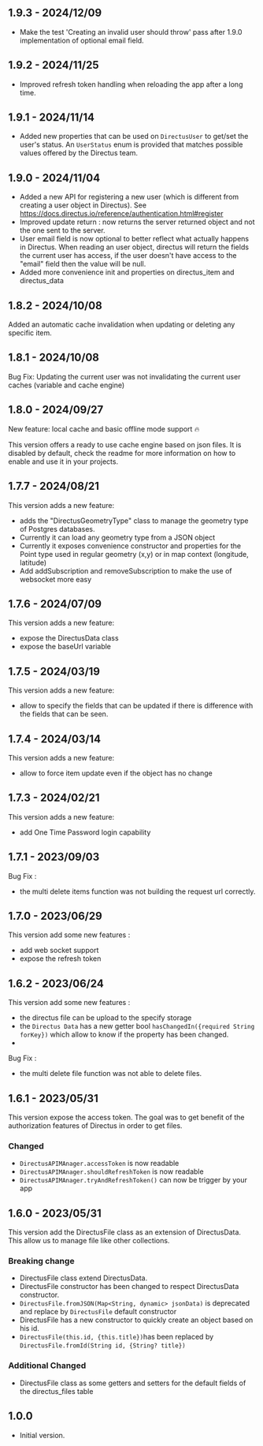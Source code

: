 ## 1.9.3 - 2024/12/09
- Make the test 'Creating an invalid user should throw' pass after 1.9.0 implementation of optional email field.

## 1.9.2 - 2024/11/25
- Improved refresh token handling when reloading the app after a long time.

## 1.9.1 - 2024/11/14
- Added new properties that can be used on `DirectusUser` to get/set the user's status. An `UserStatus` enum is provided that matches possible values offered by the Directus team.

## 1.9.0 - 2024/11/04
- Added a new API for registering a new user (which is different from creating a user object in Directus). See https://docs.directus.io/reference/authentication.html#register
- Improved update return : now returns the server returned object and not the one sent to the server.
- User email field is now optional to better reflect what actually happens in Directus. When reading an user object, directus will return the fields the current user has access, if the user doesn't have access to the "email" field then the value will be null.
- Added more convenience init and properties on directus_item and directus_data

## 1.8.2 - 2024/10/08

Added an automatic cache invalidation when updating or deleting any specific item.

## 1.8.1 - 2024/10/08

Bug Fix: Updating the current user was not invalidating the current user caches (variable and cache engine)

## 1.8.0 - 2024/09/27

New feature: local cache and basic offline mode support 🔥

This version offers a ready to use cache engine based on json files. It is disabled by default, check the readme for more information on how to enable and use it in your projects.

## 1.7.7 - 2024/08/21

This version adds a new feature:

- adds the "DirectusGeometryType" class to manage the geometry type of Postgres databases.
- Currently it can load any geometry type from a JSON object
- Currently it exposes convenience constructor and properties for the Point type used in regular geometry (x,y) or in map context (longitude, latitude)
- Add addSubscription and removeSubscription to make the use of websocket more easy

## 1.7.6 - 2024/07/09

This version adds a new feature:

-    expose the DirectusData class
-    expose the baseUrl variable

## 1.7.5 - 2024/03/19

This version adds a new feature:

-    allow to specify the fields that can be updated if there is difference with the fields that can be seen.

## 1.7.4 - 2024/03/14

This version adds a new feature:

-    allow to force item update even if the object has no change

## 1.7.3 - 2024/02/21

This version adds a new feature:

-    add One Time Password login capability

## 1.7.1 - 2023/09/03

Bug Fix :

-    the multi delete items function was not building the request url correctly.

## 1.7.0 - 2023/06/29

This version add some new features :

-    add web socket support
-    expose the refresh token

## 1.6.2 - 2023/06/24

This version add some new features :

-    the directus file can be upload to the specify storage
-    the `Directus Data` has a new getter bool `hasChangedIn({required String forKey})` which allow to know if the property has been changed.
-

Bug Fix :

-    the multi delete file function was not able to delete files.

## 1.6.1 - 2023/05/31

This version expose the access token. The goal was to get benefit of the authorization features of Directus in order to get files.

### Changed

-    `DirectusAPIMAnager.accessToken` is now readable
-    `DirectusAPIMAnager.shouldRefreshToken` is now readable
-    `DirectusAPIMAnager.tryAndRefreshToken()` can now be trigger by your app

## 1.6.0 - 2023/05/31

This version add the DirectusFile class as an extension of DirectusData. This allow us to manage file like other collections.

### Breaking change

-    DirectusFile class extend DirectusData.
-    DirectusFile constructor has been changed to respect DirectusData constructor.
-    `DirectusFile.fromJSON(Map<String, dynamic> jsonData)` is deprecated and replace by `DirectusFile` default constructor
-    DirectusFile has a new constructor to quickly create an object based on his id.
-    `DirectusFile(this.id, {this.title})`has been replaced by `DirectusFile.fromId(String id, {String? title})`

### Additional Changed

-    DirectusFile class as some getters and setters for the default fields of the directus_files table

## 1.0.0

-    Initial version.
